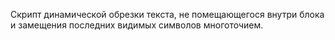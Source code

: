 Скрипт динамической обрезки текста, не помещающегося внутри блока и замещения последних видимых символов многоточием.